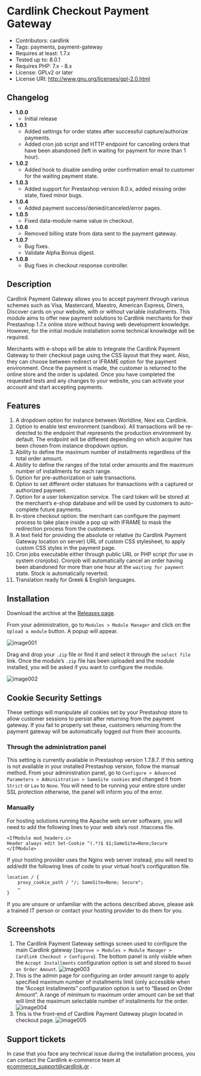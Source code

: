 # Cardlink Checkout Payment Gateway

- Contributors: cardlink
- Tags: payments, payment-gateway
- Requires at least: 1.7.x
- Tested up to: 8.0.1
- Requires PHP: 7.x - 8.x
- License: GPLv2 or later
- License URI: http://www.gnu.org/licenses/gpl-2.0.html

## Changelog

- **1.0.0**
  - Initial release
- **1.0.1**
  - Added settings for order states after successful capture/authorize payments.
  - Added cron job script and HTTP endpoint for canceling orders that have been abandoned (left in waiting for payment for more than 1 hour).
- **1.0.2**
  - Added hook to disable sending order confirmation email to customer for the waiting payment state.
- **1.0.3**
  - Added support for Prestashop version 8.0.x, added missing order state, fixed minor bugs.
- **1.0.4**
  - Added payment success/denied/canceled/error pages.
- **1.0.5**
  - Fixed data-module-name value in checkout.
- **1.0.6**
  - Removed billing state from data sent to the payment gateway.
- **1.0.7**
  - Bug fixes.
  - Validate Alpha Bonus digest.
- **1.0.8**
  -	Bug fixes in checkout response controller.

## Description

Cardlink Payment Gateway allows you to accept payment through various schemes such as Visa, Mastercard, Maestro, American Express, Diners, Discover cards on your website, with or without variable installments.
This module aims to offer new payment solutions to Cardlink merchants for their Prestashop 1.7.x online store without having web development knowledge. However, for the initial module installation some technical knowledge will be required.

Merchants with e-shops will be able to integrate the Cardlink Payment Gateway to their checkout page using the CSS layout that they want. Also, they can choose between redirect or IFRAME option for the payment environment. Once the payment is made, the customer is returned to the online store and the order is updated.
Once you have completed the requested tests and any changes to your website, you can activate your account and start accepting payments. 

## Features

1. A dropdown option for instance between Worldline, Nexi και Cardlink.
2. Option to enable test environment (sandbox). All transactions will be re-directed to the endpoint that represents the production environment by default. The endpoint will be different depending on which acquirer has been chosen from instance dropdown option.
3. Ability to define the maximum number of installments regardless of the total order amount.
4. Ability to define the ranges of the total order amounts and the maximum number of installments for each range.
5. Option for pre-authorization or sale transactions.
6. Option to set different order statuses for transactions with a captured or authorized payment.
7. Option for a user tokenization service. The card token will be stored at the merchant’s e-shop database and will be used by customers to auto-complete future payments. 
8. In-store checkout option: the merchant can configure the payment process to take place inside a pop up with IFRAME to mask the redirection process from the customers.
9. A text field for providing the absolute or relative (to Cardlink Payment Gateway location on server) URL of custom CSS stylesheet, to apply custom CSS styles in the payment page.
10. Cron jobs executable either through public URL or PHP script (for use in system cronjobs). Cronjob will automatically cancel an order having been abandoned for more than one hour at the ``waiting for payment`` state. Stock is automatically reverted.
11. Translation ready for Greek & English languages.


## Installation

Download the archive at the [Releases page](https://github.com/Cardlink-SA/cardlink-payment-gateway-prestashop/releases).

From your administration, go to ``Modules > Module Manager`` and click on the ``Upload a module`` button. A popup will appear.

![image001](https://developer.cardlink.gr/downloads/cardlink-payment-gateway-prestashop-assets/image001.png)

Drag and drop your ``.zip`` file or find it and select it through the ``select file`` link. Once the module’s ``.zip`` file has been uploaded and the module installed, you will be asked if you want to configure the module.

![image002](https://developer.cardlink.gr/downloads/cardlink-payment-gateway-prestashop-assets/image002.png)

## Cookie Security Settings

These settings will manipulate all cookies set by your Prestashop store to allow customer sessions to persist after returning from the payment gateway. If you fail to properly set these, customers returning from the payment gateway will be automatically logged out from their accounts.
 
### Through the administration panel

This setting is currently available in Prestashop version 1.7.8.7. If this setting is not available in your installed Prestashop version, follow the manual method. From your administration panel, go to ``Configure > Advanced Parameters > Administration > SameSite cookies`` and changed it from ``Strict`` or ``Lax`` to ``None``. You will need to be running your entire store under SSL protection otherwise, the panel will inform you of the error. 


### Manually

For hosting solutions running the Apache web server software, you will need to add the following lines to your web site’s root .htaccess file. 

```
<IfModule mod_headers.c>
Header always edit Set-Cookie ^(.*)$ $1;SameSite=None;Secure
</IfModule>
```

If your hosting provider uses the Nginx web server instead, you will need to add/edit the following lines of code to your virtual host’s configuration file.

```
location / {
    proxy_cookie_path / "/; SameSite=None; Secure";
    …
}
```

If you are unsure or unfamiliar with the actions described above, please ask a trained IT person or contact your hosting provider to do them for you.

## Screenshots

1. The Cardlink Payment Gateway settings screen used to configure the main Cardlink gateway (``Improve > Modules > Module Manager > Cardlink Checkout > Configure``). The bottom panel is only visible when the ``Accept Installments`` configuration option is set and stored to ``Based on Order Amount``. 
![image003](https://developer.cardlink.gr/downloads/cardlink-payment-gateway-prestashop-assets/image003.png) 
2. This is the admin page for configuring an order amount range to apply specified maximum number of installments limit (only accessible when the “Accept Installments” configuration option is set to “Based on Order Amount”. A range of minimum to maximum order amount can be set that will limit the maximum selectable number of installments for the order. 
![image004](https://developer.cardlink.gr/downloads/cardlink-payment-gateway-prestashop-assets/image004.png)
3. This is the front-end of Cardlink Payment Gateway plugin located in checkout page.
![image005](https://developer.cardlink.gr/downloads/cardlink-payment-gateway-prestashop-assets/image005.png)

##  Support tickets

In case that you face any technical issue during the installation process, you can contact the Cardlink e-commerce team at ecommerce_support@cardlink.gr .